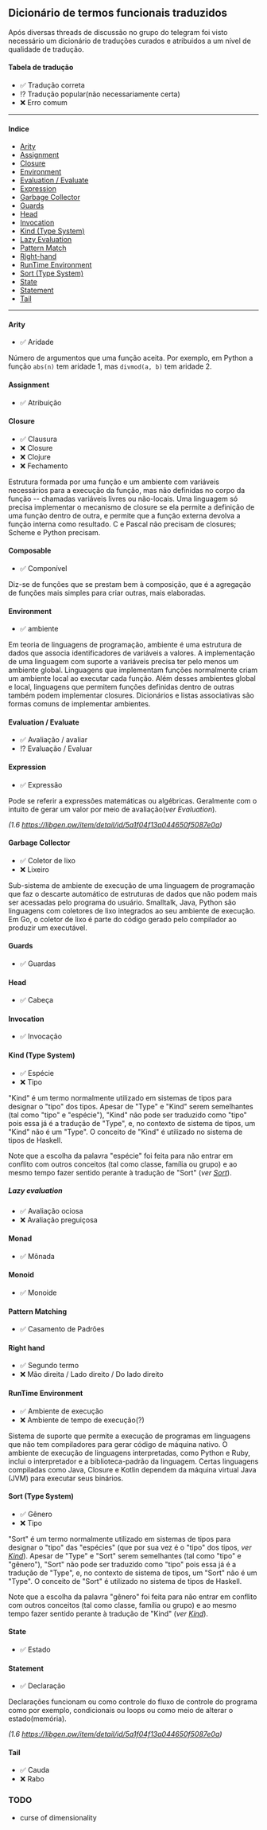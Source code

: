 ## Dicionário de termos funcionais traduzidos

Após diversas threads de discussão no grupo do telegram foi visto necessário um dicionário de traduções curados e atribuidos a um nível de qualidade de tradução.

#### Tabela de tradução
- :white_check_mark: Tradução correta
- :interrobang: Tradução popular(não necessariamente certa)
- :x: Erro comum

--------------------------------

#### Indice
- [Arity](#arity)
- [Assignment](#assignment)
- [Closure](#closure)
- [Environment](#environment)
- [Evaluation / Evaluate](#evaluation-/-evaluate)
- [Expression](#expression)
- [Garbage Collector](#garbage-collector)
- [Guards](#guards)
- [Head](#head)
- [Invocation](#invocation)
- [Kind (Type System)](#kind-type-system)
- [Lazy Evaluation](#lazy-evaluation)
- [Pattern Match](#pattern-match)
- [Right-hand](#right-hand)
- [RunTime Environment](#runtime-environment)
- [Sort (Type System)](#sort-type-system)
- [State](#state)
- [Statement](#statement)
- [Tail](#tail)

--------------------------------

#### Arity

- :white_check_mark: Aridade

Número de argumentos que uma função aceita. Por exemplo, em Python a função `abs(n)` tem aridade 1, mas `divmod(a, b)` tem aridade 2.

#### Assignment

- :white_check_mark: Atribuição

#### Closure

- :white_check_mark: Clausura
- :x: Closure
- :x: Clojure
- :x: Fechamento

Estrutura formada por uma função e um ambiente com variáveis necessários para a execução da função, mas não definidas no corpo da função -- chamadas variáveis livres ou não-locais. Uma linguagem só precisa implementar o mecanismo de closure se ela permite a definição de uma função dentro de outra, e permite que a função externa devolva a função interna como resultado. C e Pascal não precisam de closures; Scheme e Python precisam.

#### Composable

- :white_check_mark: Componível

Diz-se de funções que se prestam bem à composição, que é a agregação de funções mais simples para criar outras, mais elaboradas.

#### Environment

- :white_check_mark: ambiente

Em teoria de linguagens de programação, ambiente é uma estrutura de dados que associa identificadores de variáveis a valores. A implementação de uma linguagem com suporte a variáveis precisa ter pelo menos um ambiente global. Linguagens que implementam funções normalmente criam um ambiente local ao executar cada função. Além desses ambientes global e local, linguagens que permitem funções definidas dentro de outras também podem implementar closures. Dicionários e listas associativas são formas comuns de implementar ambientes.

#### Evaluation / Evaluate

- :white_check_mark: Avaliação / avaliar
- :interrobang: Evaluação / Evaluar

#### Expression

- :white_check_mark: Expressão

Pode se referir a expressões matemáticas ou algébricas. Geralmente com o intuito de gerar um valor por meio de avaliação(*ver Evaluation*).

*(1.6 https://libgen.pw/item/detail/id/5a1f04f13a044650f5087e0a)*

#### Garbage Collector

- :white_check_mark: Coletor de lixo
- :x: Lixeiro

Sub-sistema de ambiente de execução de uma linguagem de programação que faz o descarte automático de estruturas de dados que não podem mais ser acessadas pelo programa do usuário. Smalltalk, Java, Python são linguagens com coletores de lixo integrados ao seu ambiente de execução. Em Go, o coletor de lixo é parte do código gerado pelo compilador ao produzir um executável.

#### Guards

- :white_check_mark: Guardas

#### Head

- :white_check_mark: Cabeça

#### Invocation

- :white_check_mark: Invocação

#### Kind (Type System)

- :white_check_mark: Espécie
- :x: Tipo

"Kind" é um termo normalmente utilizado em sistemas de tipos para designar o "tipo" dos tipos. 
Apesar de "Type" e "Kind" serem semelhantes (tal como "tipo" e "espécie"), "Kind" não pode ser 
traduzido como "tipo" pois essa já é a tradução de "Type", e, no contexto de sistema de tipos, 
um "Kind" não é um "Type". O conceito de "Kind" é utilizado no sistema de tipos de Haskell.

Note que a escolha da palavra "espécie" foi feita para não entrar em conflito com outros conceitos
(tal como classe, família ou grupo) e ao mesmo tempo fazer sentido perante à tradução de "Sort" 
(*ver [Sort](#sort-type-system)*).

##### Lazy evaluation

- :white_check_mark: Avaliação ociosa
- :x: Avaliação preguiçosa

#### Monad

- :white_check_mark: Mônada

#### Monoid

- :white_check_mark: Monoide

#### Pattern Matching

- :white_check_mark: Casamento de Padrões

#### Right hand

- :white_check_mark: Segundo termo
- :x: Mão direita / Lado direito / Do lado direito

#### RunTime Environment

- :white_check_mark: Ambiente de execução
- :x: Ambiente de tempo de execução(?)

Sistema de suporte que permite a execução de programas em linguagens que não tem compiladores para gerar código de máquina nativo. O ambiente de execução de linguagens interpretadas, como Python e Ruby, inclui o interpretador e a biblioteca-padrão da linguagem. Certas linguagens compiladas como Java, Closure e Kotlin dependem da máquina virtual Java (JVM) para executar seus binários.

#### Sort (Type System)

- :white_check_mark: Gênero
- :x: Tipo

"Sort" é um termo normalmente utilizado em sistemas de tipos para designar o "tipo" das "espécies" 
(que por sua vez é o "tipo" dos tipos, *ver [Kind](#kind-type-system)*). 
Apesar de "Type" e "Sort" serem semelhantes (tal como "tipo" e "gênero"), "Sort" não pode ser 
traduzido como "tipo" pois essa já é a tradução de "Type", e, no contexto de sistema de tipos, 
um "Sort" não é um "Type". O conceito de "Sort" é utilizado no sistema de tipos de Haskell.

Note que a escolha da palavra "gênero" foi feita para não entrar em conflito com outros conceitos
(tal como classe, família ou grupo) e ao mesmo tempo fazer sentido perante à tradução de "Kind" 
(*ver [Kind](#kind-type-system)*).

#### State

- :white_check_mark: Estado

#### Statement

- :white_check_mark: Declaração

Declarações funcionam ou como controle do fluxo de controle do programa como por exemplo, condicionais ou loops ou como meio de alterar o estado(memória).

*(1.6 https://libgen.pw/item/detail/id/5a1f04f13a044650f5087e0a)*

#### Tail

- :white_check_mark: Cauda
- :x: Rabo

### TODO

- curse of dimensionality

